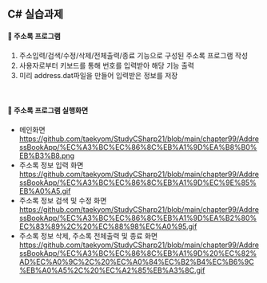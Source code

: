 ## C# 실습과제 <br/>
#### 📏 주소록 프로그램 <br/>
1. 주소입력/검색/수정/삭제/전체출력/종료 기능으로 구성된 주소록 프로그램 작성
2. 사용자로부터 키보드를 통해 번호를 입력받아 해당 기능 출력
3. 미리 address.dat파일을 만들어 입력받은 정보를 저장
<br/>

#### 📏 주소록 프로그램 실행화면 <br/>
- 메인화면<br/>
https://github.com/taekyom/StudyCSharp21/blob/main/chapter99/AddressBookApp/%EC%A3%BC%EC%86%8C%EB%A1%9D%EA%B8%B0%EB%B3%B8.png <br/>
- 주소록 정보 입력 화면<br/>
https://github.com/taekyom/StudyCSharp21/blob/main/chapter99/AddressBookApp/%EC%A3%BC%EC%86%8C%EB%A1%9D%EC%9E%85%EB%A0%A5.gif <br/>
- 주소록 정보 검색 및 수정 화면<br/>
https://github.com/taekyom/StudyCSharp21/blob/main/chapter99/AddressBookApp/%EC%A3%BC%EC%86%8C%EB%A1%9D%EA%B2%80%EC%83%89%2C%20%EC%88%98%EC%A0%95.gif <br/>
- 주소록 정보 삭제, 주소록 전체출력 및 종료 화면<br/>
https://github.com/taekyom/StudyCSharp21/blob/main/chapter99/AddressBookApp/%EC%A3%BC%EC%86%8C%EB%A1%9D%20%EC%82%AD%EC%A0%9C%2C%20%EC%A0%84%EC%B2%B4%EC%B6%9C%EB%A0%A5%2C%20%EC%A2%85%EB%A3%8C.gif

